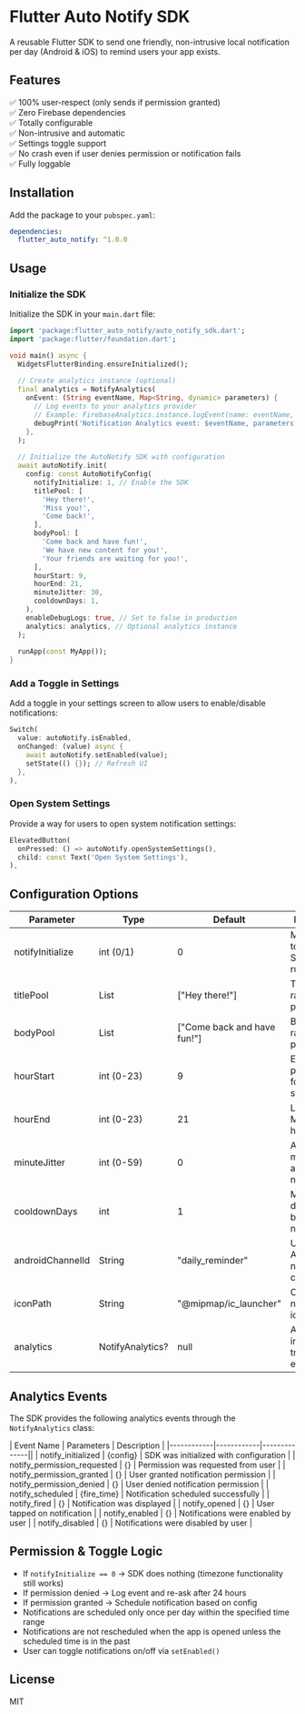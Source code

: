 # Flutter Auto Notify SDK

A reusable Flutter SDK to send one friendly, non-intrusive local notification per day (Android & iOS) to remind users your app exists.

## Features

✅ 100% user-respect (only sends if permission granted)  
✅ Zero Firebase dependencies  
✅ Totally configurable  
✅ Non-intrusive and automatic  
✅ Settings toggle support  
✅ No crash even if user denies permission or notification fails  
✅ Fully loggable  

## Installation

Add the package to your `pubspec.yaml`:

```yaml
dependencies:
  flutter_auto_notify: ^1.0.0
```

## Usage

### Initialize the SDK

Initialize the SDK in your `main.dart` file:

```dart
import 'package:flutter_auto_notify/auto_notify_sdk.dart';
import 'package:flutter/foundation.dart';

void main() async {
  WidgetsFlutterBinding.ensureInitialized();
  
  // Create analytics instance (optional)
  final analytics = NotifyAnalytics(
    onEvent: (String eventName, Map<String, dynamic> parameters) {
      // Log events to your analytics provider
      // Example: FirebaseAnalytics.instance.logEvent(name: eventName, parameters: parameters);
      debugPrint('Notification Analytics event: $eventName, parameters: $parameters');
    },
  );
  
  // Initialize the AutoNotify SDK with configuration
  await autoNotify.init(
    config: const AutoNotifyConfig(
      notifyInitialize: 1, // Enable the SDK
      titlePool: [
        'Hey there!',
        'Miss you!',
        'Come back!',
      ],
      bodyPool: [
        'Come back and have fun!',
        'We have new content for you!',
        'Your friends are waiting for you!',
      ],
      hourStart: 9,
      hourEnd: 21,
      minuteJitter: 30,
      cooldownDays: 1,
    ),
    enableDebugLogs: true, // Set to false in production
    analytics: analytics, // Optional analytics instance
  );
  
  runApp(const MyApp());
}
```

### Add a Toggle in Settings

Add a toggle in your settings screen to allow users to enable/disable notifications:

```dart
Switch(
  value: autoNotify.isEnabled,
  onChanged: (value) async {
    await autoNotify.setEnabled(value);
    setState(() {}); // Refresh UI
  },
),
```

### Open System Settings

Provide a way for users to open system notification settings:

```dart
ElevatedButton(
  onPressed: () => autoNotify.openSystemSettings(),
  child: const Text('Open System Settings'),
),
```

## Configuration Options

| Parameter | Type | Default | Description |
|-----------|------|---------|-------------|
| notifyInitialize | int (0/1) | 0 | Master toggle. If 0, SDK does not run |
| titlePool | List<String> | ["Hey there!"] | Titles randomly picked |
| bodyPool | List<String> | ["Come back and have fun!"] | Bodies randomly picked |
| hourStart | int (0-23) | 9 | Earliest possible hour for scheduling |
| hourEnd | int (0-23) | 21 | Latest hour. Must be > hourStart |
| minuteJitter | int (0-59) | 0 | Adds random minutes to avoid robotic notifications |
| cooldownDays | int | 1 | Minimum full days between notifications |
| androidChannelId | String | "daily_reminder" | Used on Android notification channel |
| iconPath | String | "@mipmap/ic_launcher" | Customizable notification icon |
| analytics | NotifyAnalytics? | null | Analytics instance for tracking events |

## Analytics Events

The SDK provides the following analytics events through the `NotifyAnalytics` class:

| Event Name | Parameters | Description |
|------------|------------|--------------||
| notify_initialized | {config} | SDK was initialized with configuration |
| notify_permission_requested | {} | Permission was requested from user |
| notify_permission_granted | {} | User granted notification permission |
| notify_permission_denied | {} | User denied notification permission |
| notify_scheduled | {fire_time} | Notification scheduled successfully |
| notify_fired | {} | Notification was displayed |
| notify_opened | {} | User tapped on notification |
| notify_enabled | {} | Notifications were enabled by user |
| notify_disabled | {} | Notifications were disabled by user |

## Permission & Toggle Logic

- If `notifyInitialize == 0` → SDK does nothing (timezone functionality still works)
- If permission denied → Log event and re-ask after 24 hours
- If permission granted → Schedule notification based on config
- Notifications are scheduled only once per day within the specified time range
- Notifications are not rescheduled when the app is opened unless the scheduled time is in the past
- User can toggle notifications on/off via `setEnabled()`

## License

MIT
